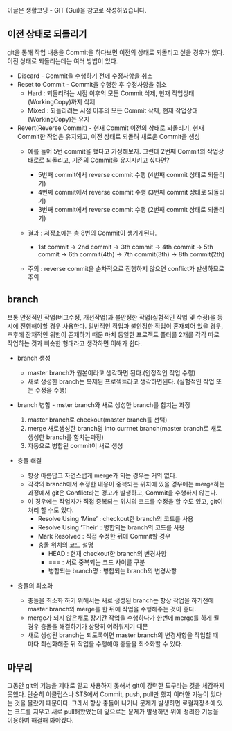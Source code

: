 이글은 생활코딩 - GIT (Gui)을 참고로 작성하였습니다.

## 이전 상태로 되돌리기

git을 통해 작업 내용을 Commit을 하다보면 이전의 상태로 되돌리고 싶을 경우가 있다. 이전 상태로 되돌리는데는 여러 방법이 있다.

- Discard - Commit을 수행하기 전에 수정사항을 취소
- Reset to Commit - Commit을 수행한 후 수정사항을 취소
    - Hard : 되돌리려는 시점 이후의 모든 Commit 삭제, 현재 작업상태(WorkingCopy)까지 삭제
    - Mixed : 되돌리려는 시점 이후의 모든 Commit 삭제, 현재 작업상태(WorkingCopy)는 유지
- Revert(Reverse Commit) - 현재 Commit 이전의 상태로 되돌리기, 현재 Commit한 작업은 유지되고, 이전 상태로 되돌려 새로운 Commit을 생성
    - 예를 들어 5번 commit을 했다고 가정해보자. 그런데 2번째 Commit의 작업상태로로 되돌리고, 기존의 Commit을 유지시키고 싶다면?
        - 5번째 commit에서 reverse commit 수행 (4번째 commit 상태로 되돌리기)
        - 4번째 commit에서 reverse commit 수행 (3번째 commit 상태로 되돌리기)
        - 3번째 commit에서 reverse commit 수행 (2번째 commit 상태로 되돌리기)

    - 결과 : 저장소에는 총 8번의 Commit이 생기게된다.
        - 1st commit -> 2nd commit -> 3th commit -> 4th commit -> 5th commit -> 6th commit(4th) -> 7th commit(3th) -> 8th commit(2th)
    - 주의 : reverse commit을 순차적으로 진행하지 않으면 conflict가 발생하므로 주의


## branch

보통 안정적인 작업(버그수정, 개선작업)과 불안정한 작업(실험적인 작업 및 수정)을 동시에 진행해야할 경우 사용한다.
일반적인 작업과 불안정한 작업이 혼재되어 있을 경우, 추후에 잠재적인 위험이 존재하기 때문
마치 동일한 프로젝트 폴더를 2개를 각각 따로 작업하는 것과 비슷한 형태라고 생각하면 이해가 쉽다.

- branch 생성
    - master branch가 원본이라고 생각하면 된다.(안정적인 작업 수행)
    - 새로 생성한 branch는 복제된 프로젝트라고 생각하면된다. (실험적인 작업 또는 수정을 수행)

- branch 병합 - mster branch와 새로 생성한 branch를 합치는 과정
    1. master branch로 checkout(master branch를 선택)
    2. merge 새로생성한 branch명 into currnet branch(master branch로 새로생성한 branch를 합치는과정)
    3. 자동으로 병합된 commit이 새로 생성

- 충돌 해결
    - 항상 아름답고 자연스럽게 merge가 되는 경우는 거의 없다.
    - 각각의 branch에서 수정한 내용이 중복되는 위치에 있을 경우에는 merge하는 과정에서 git은 Conflict라는 경고가 발생하고, Commit을 수행하지 않는다.
    - 이 경우에는 작업자가 직접 중복되는 위치의 코드를 수정을 할 수도 있고, git이 처리 할 수도 있다.
        - Resolve Using ‘Mine’ : checkout한 branch의 코드를 사용
        - Resolve Using ‘Their’ : 병합되는 branch의 코드를 사용
        - Mark Resolved : 직접 수정한 뒤에 Commit할 경우
        - 충돌 위치의 코드 설명
            - HEAD : 현재 checkout한 branch의 변경사항
            - === : 서로 중복되는 코드 사이를 구분
            - 병합되는 branch명 : 병합되는 branch의 변경사항

- 충돌의 최소화
    - 충돌을 최소화 하기 위해서는 새로 생성된 branch는 항상 작업을 하기전에 master branch와 merge를 한 뒤에 작업을 수행해주는 것이 좋다.
    - merge가 되지 않은채로 장기간 작업을 수행하다가 한번에 merge를 하게 될 경우 충돌을 해결하기가 상당히 어려워지기 때문
    - 새로 생성된 branch는 되도록이면 master branch의 변경사항을 작업할 때 마다 최신화해준 뒤 작업을 수행해야 충돌을 최소화할 수 있다.

## 마무리
그동안 git의 기능을 제대로 알고 사용하지 못해서 git이 강력한 도구라는 것을 체감하지 못했다. 단순히 이클립스나 STS에서 Commit, push, pull만 했지 이러한 기능이 있다는 것을 몰랐기 때문이다. 그래서 항상 충돌이 나거나 문제가 발생하면 로컬저장소에 있는 코드를 지우고 새로 pull해왔었는데 앞으로는 문제가 발생하면 위에 정리한 기능을 이용하여 해결해 봐야겠다.